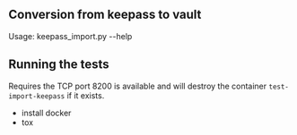 Conversion from keepass to vault
--------------------------------

Usage: keepass_import.py --help

Running the tests
-----------------

Requires the TCP port 8200 is available and will destroy the container `test-import-keepass` if it exists.

* install docker
* tox
